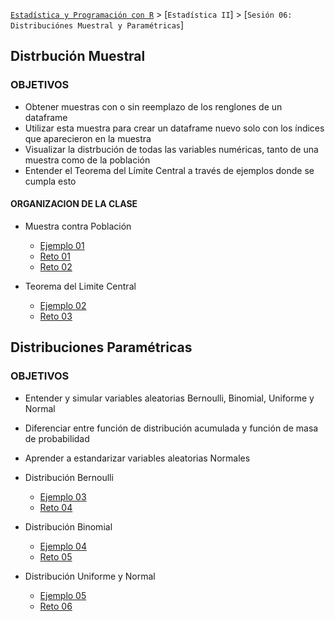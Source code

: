 
[`Estadística y Programación con R`](../Readme.md) > [`Estadística II`] > [`Sesión 06: Distribuciónes Muestral y Paramétricas`] 

## Distrbución Muestral

### OBJETIVOS 

- Obtener muestras con o sin reemplazo de los renglones de un dataframe
- Utilizar esta muestra para crear un dataframe nuevo solo con los índices que aparecieron en la muestra
- Visualizar la distrbución de todas las variables numéricas, tanto de una muestra como de la población
- Entender el Teorema del Límite Central a través de ejemplos donde se cumpla esto

#### ORGANIZACION DE LA CLASE 

- Muestra contra Población
	- [Ejemplo 01](Ejemplo-01)
	- [Reto 01](Reto-01)
	- [Reto 02](Reto-02)

- Teorema del Limite Central
	- [Ejemplo 02](Ejemplo-02)
	- [Reto 03](Reto-03)

## Distribuciones Paramétricas

### OBJETIVOS 

- Entender y simular variables aleatorias Bernoulli, Binomial, Uniforme y Normal
- Diferenciar entre función de distribución acumulada y función de masa de probabilidad
- Aprender a estandarizar variables aleatorias Normales

- Distribución Bernoulli
	- [Ejemplo 03](Ejemplo-03)
	- [Reto 04](Reto-04)

- Distribución Binomial
	- [Ejemplo 04](Ejemplo-04)
	- [Reto 05](Reto-05)

- Distribución Uniforme y Normal
	- [Ejemplo 05](Ejemplo-05)
	- [Reto 06](Reto-06)

